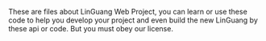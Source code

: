These are files about LinGuang Web Project, you can learn or use these code to help you develop your project and even build the new LinGuang by these api or code. But you must obey our license.
